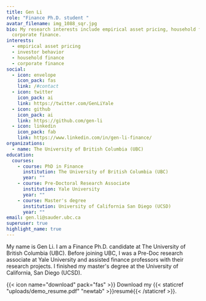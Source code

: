 ```yaml
---
title: Gen Li
role: "Finance Ph.D. student "
avatar_filename: img_1088_sqr.jpg
bio: My research interests include empirical asset pricing, household finance,
  corporate finance.
interests:
  - empirical asset pricing
  - investor behavior
  - household finance
  - corporate finance
social:
  - icon: envelope
    icon_pack: fas
    link: /#contact
  - icon: twitter
    icon_pack: ai
    link: https://twitter.com/GenLiYale
  - icon: github
    icon_pack: ai
    link: https://github.com/gen-li
  - icon: linkedin
    icon_pack: fab
    link: https://www.linkedin.com/in/gen-li-finance/
organizations:
  - name: The University of British Columbia (UBC)
education:
  courses:
    - course: PhD in Finance
      institution: The University of British Columbia (UBC)
      year: ""
    - course: Pre-Doctoral Research Associate
      institution: Yale University
      year: ""
    - course: Master's degree
      institution: University of California San Diego (UCSD)
      year: ""
email: gen.li@sauder.ubc.ca
superuser: true
highlight_name: true
---
```

My name is Gen Li. I am a Finance Ph.D. candidate at The University of British Columbia (UBC). Before joining UBC, I was a Pre-Doc research associate at Yale University and assisted finance professors with their research projects. I finished my master's degree at the University of California, San Diego (UCSD).   

{{< icon name="download" pack="fas" >}} Download my {{< staticref "uploads/demo_resume.pdf" "newtab" >}}resumé{{< /staticref >}}.
